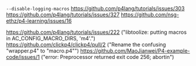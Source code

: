`--disable-logging-macros`
https://github.com/p4lang/tutorials/issues/303
https://github.com/p4lang/tutorials/issues/327
https://github.com/nsg-ethz/p4-learning/issues/16

https://github.com/p4lang/tutorials/issues/222 ("libtoolize: putting macros in AC_CONFIG_MACRO_DIRS, 'm4'.")
https://github.com/clickp4/clickp4/pull/2 ("Rename the confusing "wrapper.p4" to "macro.p4"")
https://github.com/MaoJianwei/P4-example-code/issues/1 ("error: Preprocessor returned exit code 256; abortin")
